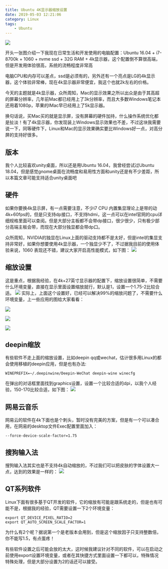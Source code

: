 ```yaml
---
title: Ubuntu 4K显示器缩放设置
date: 2019-05-03 12:21:06
category: Linux
tags: 
    - Ubuntu
---
```


![](https://wangbjun.github.io/images/16d0f0f03263cb7b.jpg)

开头一张图介绍一下我现在日常生活和开发使用的电脑配置：Ubuntu 16.04 + i7-8700k + 1060 + nvme ssd + 32G RAM + 4k显示器，这个配置倒不算很高端，但是开发用体验很高，系统的流畅程度非常高

<!--more-->

电脑CPU和内存可以差点，ssd是必须有的，另外还有一个亮点是LG的4k显示器，这个体验非常棒，现在4k显示器非常便宜，我这个也就2k左右的价格。

今天的主题就是4k显示器，众所周知，Mac的显示效果之所以出众是由于其高超的屏幕分辨率，几年前Mac都已经用上了3k分辨率，而且大多数Windows笔记本还用着1080p，苹果的IMac早已经用上了5k显示器。

换句话说，买Mac买的就是显示屏，没有屏幕的硬件加持，什么操作系统优化都是扯淡！有了4k显示器，你发现装上Windows显示效果也不差，不过这块我需要说一下，同等硬件下，Linux和Mac的显示效果确实要比Windows好一点，对高分屏的支持好很多。

## 版本
我个人比较喜欢unity桌面，所以还是用Ubuntu 16.04，我曾经尝试过Ubuntu 18.04，但是感觉gnome桌面在流畅度和易用性方面和unity还是有不少差距，所以本篇文章可能支持适合unity桌面吧

## 硬件
如果你要换4k显示屏，有一点需要注意，不少i7 CPU 内置集显理论上是带的动4k+60fps的，但是只支持dp接口，不支持hdmi，这一点可以在intel官网的cpu详细规格里面可以查阅。但是大部分主板都不会带dp接口，很少很少，只有极少部分高端主板会带，而现在大部分独显都会带dp口。

众所周知，NVIDIA的独显在Linux上面的驱动支持都不是太好，但是intel的集显支持非常好，如果你想要使用4k显示器，一个独显少不了，不过据我目前的使用体验来说，1060 表现还不错，建议大家开启高性能模式，如下图：
![](https://wangbjun.github.io/images/16d0f203bbf9601b.jpg)

## 缩放设置
这是重点，根据我经验，在4k+27英寸显示器的配置下，缩放设置很简单，不需要什么环境变量，直接在显示里面设置缩放就行，默认是1，设置一个1.75-2比较合适。
![](https://wangbjun.github.io/images/16d0f23300cd21d1.jpg)
实际上，上面这个设置好，已经可以解决99%的缩放问题了，不需要什么环境变量，上一些应用的图给大家看看：

![](https://wangbjun.github.io/images/16d0f26799e5bf08.jpg)

![](https://wangbjun.github.io/images/16d0f27645283d4e.jpg)

![](https://wangbjun.github.io/images/16d0f27f294742ce.jpg)

## deepin缩放
有些软件不走上面的缩放设置，比如deepin qq或wechat，估计很多用Linux的都会使用移植的deepin应用，但是也有办法:
```
WINEPREFIX=~/.deepinwine/Deepin-WeChat deepin-wine winecfg
```
在弹出的对话框里面找到graphics设置，设置一个比较合适的dpi，以我个人经验，150-170比较合适，如下图：
![](https://wangbjun.github.io/images/16d0f2ba8e833515.jpg)

## 网易云音乐
网易云的软件在4k下面也是个刺头，暂时没有完美的方案，但是有一个可以凑合用，在网易的desktop文件Exec配置里面加入：
```
--force-device-scale-factor=1.75
```
## 搜狗输入法
搜狗输入法其实也是不支持4k自动缩放的，不过我们可以把皮肤的字体设置大一点，达到的效果是一样的：
![](https://wangbjun.github.io/images/16d0f301af11cca2.jpg)

## QT系列软件
Linux下面有很多基于QT开发的软件，它的缩放有可能是跟系统走的，但是也有可能不是，根据我的经验，QT需要设置一下2个环境变量：
```
export QT_DEVICE_PIXEL_RATIO=2
export QT_AUTO_SCREEN_SCALE_FACTOR=1
```
为什么有2个呢？据说第一个是老版本会用到，但是这个缩放因子只支持整数倍，你不能写1.5，有点蛋疼！

有些软件设置之后可能会放的太大，这时候我建议针对不同的软件，可以在启动之前使用export设置环境变量，或者在其快捷方式里面设置一下都可以，特殊情况特殊处理，但是大部分设置为2的话还可以接受。
